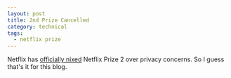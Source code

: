 ```yaml
---
layout: post
title: 2nd Prize Cancelled
category: technical
tags:
  - netflix prize
---
```

Netflix has [officially nixed](http://blog.netflix.com/2010/03/this-is-neil-hunt-chief-product-officer.html) Netflix Prize 2 over privacy concerns. So I guess that's it for this blog.
